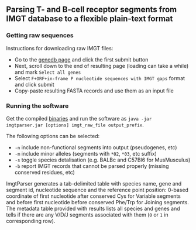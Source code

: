 ## Parsing T- and B-cell receptor segments from IMGT database to a flexible plain-text format

### Getting raw sequences

Instructions for downloading raw IMGT files:

* Go to the [genedb page](http://www.imgt.org/genedb/) and click the first submit button
* Next, scroll down to the end of resulting page (loading can take a while) and mark ``Select all genes``
* Select ``F+ORF+in-frame P nucleotide sequences with IMGT gaps`` format and click submit
* Copy-paste resulting FASTA records and use them as an input file

### Running the software

Get the compiled [binaries](https://github.com/antigenomics/imgtparser/releases) and run the software as
``java -jar imgtparser.jar [options] imgt_raw_file output_prefix``.

The following options can be selected:

* ``-n`` include non-functional segments into output (pseudogenes, etc)
* ``-m`` include minor alleles (segments with ``*02``, ``*03``, etc suffix)
* ``-s`` toggle species detalisation (e.g. BALBc and C57Bl6 for MusMusculus)
* ``-b`` report IMGT records that cannot be parsed properly (missing conserved residues, etc)

ImgtParser generates a tab-delimited table with species name, gene and segment id, nucleotide sequence and
the reference point position: 0-based coordinate of first nucleotide after conserved Cys for Variable segments and
before first nucleotide before conserved Phe/Trp for Joining segments. The metadata table provided with results
lists all species and genes and tells if there are any V/D/J segments associated with them (``0`` or ``1`` in corresponding row).